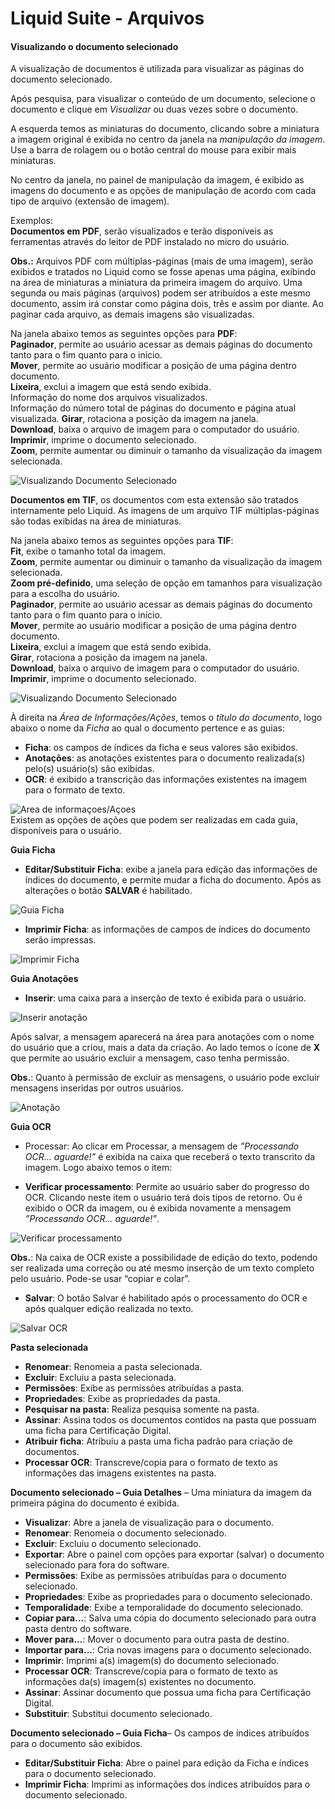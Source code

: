 # Liquid Suite - Arquivos

#### Visualizando o documento selecionado 
 
A visualização de documentos é utilizada para visualizar as páginas do documento selecionado.  

Após pesquisa, para visualizar o conteúdo de um documento, selecione o documento e clique em *Visualizar* ou duas vezes sobre o documento.  

A esquerda temos as miniaturas do documento, clicando sobre a miniatura a imagem original é exibida no centro da janela na *manipulação da imagem*. Use a barra de rolagem ou o botão central do mouse para exibir mais miniaturas.  

No centro da janela, no painel de manipulação da imagem, é exibido as imagens do documento e as opções de manipulação de acordo com cada tipo de arquivo (extensão de imagem).  

Exemplos:  
**Documentos em PDF**, serão visualizados e terão disponíveis as ferramentas através do leitor de PDF instalado no micro do usuário.  

**Obs.:** Arquivos PDF com múltiplas-páginas (mais de uma imagem), serão exibidos e tratados no Liquid como se fosse apenas uma página, exibindo na área de miniaturas a miniatura da primeira imagem do arquivo. Uma segunda ou mais páginas (arquivos) podem ser atribuídos a este mesmo documento, assim irá constar como página dois, três e assim por diante. Ao paginar cada arquivo, as demais imagens são visualizadas.  

Na janela abaixo temos as seguintes opções para **PDF**:  
**Paginador**, permite ao usuário acessar as demais páginas do documento tanto para o fim quanto para o início.  
**Mover**, permite ao usuário modificar a posição de uma página dentro documento.  
**Lixeira**, exclui a imagem que está sendo exibida.  
Informação do nome dos arquivos visualizados.  
Informação do número total de páginas do documento e página atual visualizada.
**Girar**, rotaciona a posição da imagem na janela.  
**Download**, baixa o arquivo de imagem para o computador do usuário.  
**Imprimir**, imprime o documento selecionado.  
**Zoom**, permite aumentar ou diminuir o tamanho da visualização da imagem selecionada.  
   
![Visualizando Documento Selecionado](img/020.png)  
   
**Documentos em TIF**, os documentos com esta extensão são tratados internamente pelo Liquid. As imagens de um arquivo TIF múltiplas-páginas são todas exibidas na área de miniaturas.    
   
Na janela abaixo temos as seguintes opções para **TIF**:  
**Fit**, exibe o tamanho total da imagem.  
**Zoom**, permite aumentar ou diminuir o tamanho da visualização da imagem selecionada.    
**Zoom pré-definido**, uma seleção de opção em tamanhos para visualização para a escolha do usuário.    
**Paginador**, permite ao usuário acessar as demais páginas do documento tanto para o fim quanto para o início.    
**Mover**, permite ao usuário modificar a posição de uma página dentro documento.    
**Lixeira**, exclui a imagem que está sendo exibida.    
**Girar**, rotaciona a posição da imagem na janela.    
**Download**, baixa o arquivo de imagem para o computador do usuário.    
**Imprimir**, imprime o documento selecionado.  

![Visualizando Documento Selecionado](img/021.png)   
  

À direita na *Área de Informações/Ações*, temos o *título do documento*, logo abaixo o nome da *Ficha* ao qual o documento pertence e as guias:

* **Ficha**: os campos de índices da ficha e seus valores são exibidos.  
* **Anotações**: as anotações existentes para o documento realizada(s) pelo(s) usuário(s) são exibidas.  
* **OCR**: é exibido a transcrição das informações existentes na imagem para o formato de texto.  

![Area de informaçoes/Açoes](img/022.png)  
Existem as opções de ações que podem ser realizadas em cada guia, disponíveis para o usuário.  

**Guia Ficha**  

* **Editar/Substituir Ficha**: exibe a janela para edição das informações de índices do documento, e permite mudar a ficha do documento. Após as alterações o botão **SALVAR** é habilitado.

![Guia Ficha](img/023.png)  

* **Imprimir Ficha**: as informações de campos de índices do documento serão impressas.  

![Imprimir Ficha](img/024.png)  

**Guia Anotações**  
* **Inserir**: uma caixa para a inserção de texto é exibida para o usuário.  

![Inserir anotação](img/025.png)  

Após salvar, a mensagem aparecerá na área para anotações com o nome do usuário que a criou, mais a data da criação. Ao lado temos o ícone de **X** que permite ao usuário excluir a mensagem, caso tenha permissão.  

**Obs.**: Quanto à permissão de excluir as mensagens, o usuário pode excluir mensagens inseridas por outros usuários.

![Anotação](img/026.png)  

**Guia OCR**  

* Processar: Ao clicar em Processar, a mensagem de *”Processando OCR... aguarde!”* é exibida na caixa que receberá o texto transcrito da imagem.
Logo abaixo temos o item:  

* **Verificar processamento**: Permite ao usuário saber do progresso do OCR. Clicando neste item o usuário terá dois tipos de retorno. Ou é exibido o OCR da imagem, ou é exibida novamente a mensagem *”Processando OCR... aguarde!”*.

![Verificar processamento](img/027.png)  

**Obs.**: Na caixa de OCR existe a possibilidade de edição do texto, podendo ser realizada uma correção ou até mesmo inserção de um texto completo pelo usuário. Pode-se usar “copiar e colar”.  


* **Salvar**: O botão Salvar é habilitado após o processamento do OCR e após qualquer edição realizada no texto.  

![Salvar OCR](img/028.png)

**Pasta selecionada**
* **Renomear**: Renomeia a pasta selecionada.
* **Excluir**: Excluiu a pasta selecionada.
* **Permissões**: Exibe as permissões atribuídas a pasta.  
* **Propriedades**: Exibe as propriedades da pasta.  
* **Pesquisar na pasta**: Realiza pesquisa somente na pasta.  
* **Assinar**: Assina todos os documentos contidos na pasta que possuam uma ficha para Certificação Digital.  
* **Atribuir ficha**: Atribuiu a pasta uma ficha padrão para criação de documentos.  
* **Processar OCR**: Transcreve/copia para o formato de texto as informações das imagens existentes na pasta.  
    
**Documento selecionado – Guia Detalhes** – Uma miniatura da imagem da primeira página do documento é exibida.    
* **Visualizar**: Abre a janela de visualização para o documento.  
* **Renomear**: Renomeia o documento selecionado.  
* **Excluir**: Excluiu o documento selecionado.  
* **Exportar**: Abre o painel com opções para exportar (salvar) o documento selecionado para fora do software.  
* **Permissões**: Exibe as permissões atribuídas para o documento selecionado.  
* **Propriedades**: Exibe as propriedades para o documento selecionado.  
* **Temporalidade**: Exibe a temporalidade do documento selecionado.  
* **Copiar para...**: Salva uma cópia do documento selecionado para outra pasta dentro do software.  
* **Mover para...**: Mover o documento para outra pasta de destino.  
* **Importar para...**: Cria novas imagens para o documento selecionado.  
* **Imprimir**: Imprimi a(s) imagem(s) do documento selecionado.  
* **Processar OCR**: Transcreve/copia para o formato de texto as informações da(s) imagem(s) existentes no documento.  
* **Assinar**: Assinar documento que possua uma ficha para Certificação Digital.  
* **Substituir**: Substitui documento selecionado.  
    
**Documento selecionado – Guia Ficha**– Os campos de índices atribuídos para o documento são exibidos.  
* **Editar/Substituir Ficha**: Abre o painel para edição da Ficha e índices para o documento selecionado.  
* **Imprimir Ficha**: Imprimi as informações dos índices atribuídos para o documento selecionado.  